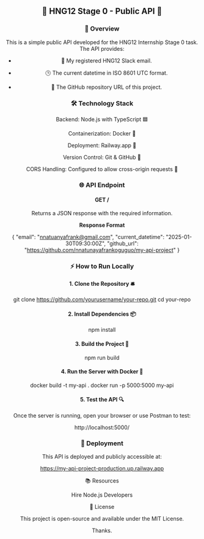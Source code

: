 <div align="center">

## 🚀 HNG12 Stage 0 - Public API 🎯

### 📝 Overview

This is a simple public API developed for the HNG12 Internship Stage 0 task. The API provides:

- 📧 My registered HNG12 Slack email.

- 🕒 The current datetime in ISO 8601 UTC format.

- 🔗 The GitHub repository URL of this project.

 ### 🛠️ Technology Stack

Backend: Node.js with TypeScript 🟦

Containerization: Docker 🐳

Deployment: Railway.app 🚆

Version Control: Git & GitHub 🐙

CORS Handling: Configured to allow cross-origin requests 🔄

### 🌐 API Endpoint

#### GET /

Returns a JSON response with the required information.

**Response Format**

{
  "email": "nnatuanyafrank@gmail.com",
  "current_datetime": "2025-01-30T09:30:00Z",
  "github_url": "https://github.com/nnatunayafrankoguguo/my-api-project"
}

### ⚡ How to Run Locally

#### 1. Clone the Repository 🛎️

git clone https://github.com/yourusername/your-repo.git
cd your-repo

#### 2. Install Dependencies 📦

npm install

#### 3. Build the Project 🔧

npm run build

#### 4. Run the Server with Docker 🐳

docker build -t my-api .
docker run -p 5000:5000 my-api

#### 5. Test the API 🔍

Once the server is running, open your browser or use Postman to test:

http://localhost:5000/

### 🚀 Deployment

This API is deployed and publicly accessible at:

https://my-api-project-production.up.railway.app

📚 Resources

Hire Node.js Developers

📜 License

This project is open-source and available under the MIT License.

Thanks.
